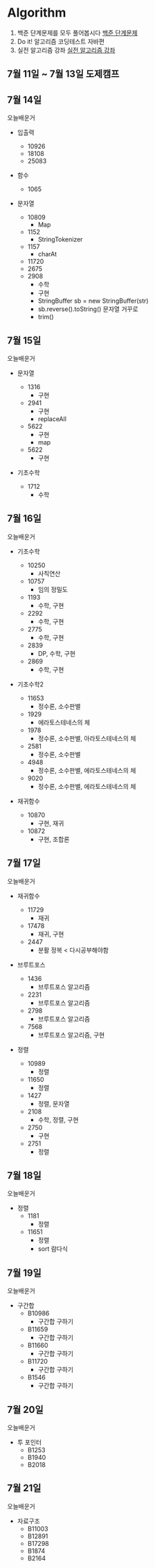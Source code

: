 # Algorithm

1. 백준 단계문제를 모두 풀어봅시다
[백준 단계문제](https://www.acmicpc.net/step)
2. Do it! 알고리즘 코딩테스트 자바편
3. 실전 알고리즘 강좌 [실전 알고리즘 강좌](https://www.youtube.com/watch?v=qQ5iLNjpxSk&list=PLRx0vPvlEmdDHxCvAQS1_6XV4deOwfVrz)

## 7월 11일 ~ 7월 13일 도제캠프

## 7월 14일
오늘배운거

* 입출력
  - 10926
  - 18108
  - 25083

* 함수
  - 1065
  
* 문자열
  - 10809
    + Map
  - 1152
    + StringTokenizer
  - 1157
    + charAt
  - 11720
  - 2675
  - 2908
    + 수학
    + 구현
    + StringBuffer sb = new StringBuffer(str)
    + sb.reverse().toString() 문자열 거꾸로
    + trim()


## 7월 15일
오늘배운거

* 문자열
  - 1316
    + 구현
  - 2941
    + 구현
    + replaceAll
  - 5622
    + 구현
    + map
  - 5622
    + 구현
    
* 기초수학
  - 1712
    + 수학
    
## 7월 16일
오늘배운거

* 기초수학
  - 10250
    + 사칙연산
  - 10757
    + 임의 정밀도
  - 1193
    + 수학, 구현
  - 2292
    + 수학, 구현
  - 2775
    + 수학, 구현
  - 2839
    + DP, 수학, 구현
  - 2869
    + 수학, 구현
    
* 기초수학2
  - 11653
    + 정수론, 소수판별
  - 1929
    + 에라토스테네스의 체
  - 1978
    + 정수론, 소수판별, 아라토스테네스의 체
  - 2581
    + 정수론, 소수판별
  - 4948
    + 정수론, 소수판별, 에라토스테네스의 체
  - 9020
    + 정수론, 소수판별, 에라토스테네스의 체
    
* 재귀함수
  - 10870
    + 구현, 재귀
  - 10872
    + 구현, 조합론
    
## 7월 17일
오늘배운거

* 재귀함수
  - 11729
    + 재귀
  - 17478
    + 재귀, 구현
  - 2447
    + 분활 정복 < 다시공부해야함
    
* 브루트포스
  - 1436
    + 브루트포스 알고리즘
  - 2231
    + 브루트포스 알고리즘
  - 2798
    + 브루트포스 알고리즘
  - 7568
    + 브루트포스 알고리즘, 구현
    
* 정렬
  - 10989
    + 정렬
  - 11650
    + 정렬
  - 1427
    + 정렬, 문자열
  - 2108
    + 수학, 정렬, 구현
  - 2750
    + 구현
  - 2751
    + 정렬

## 7월 18일
오늘배운거

* 정렬
  - 1181
    + 정렬
  - 11651
    + 정렬
    + sort 람다식 
    
## 7월 19일
오늘배운거
* 구간합
  - B10986
    + 구간합 구하기
  - B11659
    + 구간합 구하기
  - B11660
    + 구간합 구하기
  - B11720
    + 구간합 구하기
  - B1546
    + 구간합 구하기

## 7월 20일
오늘배운거

* 투 포인터
  - B1253 
  - B1940 
  - B2018 

## 7월 21일
오늘배운거

* 자료구조
  - B11003
  - B12891 
  - B17298  
  - B1874 
  - B2164 

